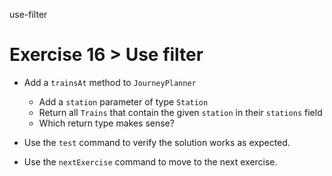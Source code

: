 use-filter

# Exercise 16 > Use filter

- Add a `trainsAt` method to `JourneyPlanner`

  - Add a `station` parameter of type `Station`
  - Return all `Trains` that contain the given `station` in their `stations`
    field
  - Which return type makes sense?

- Use the `test` command to verify the solution works as expected.

- Use the `nextExercise` command to move to the next exercise.